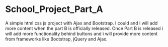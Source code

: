 # School_Project_Part_A
A simple html css js project with Ajax and Bootstrap. I could and i will add more content when the part B is officially released. 
Once Part B is released i will add more functionality behind buttons and i will provide more content from frameworks like Bootstrap, jQuery and Ajax.
